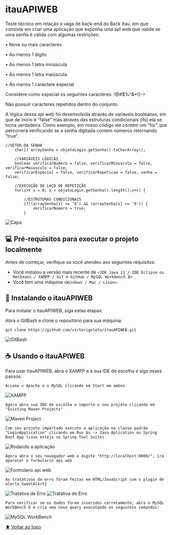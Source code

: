 # itauAPIWEB
Teste técnico em relação a vaga de back-end do Back Itau, em que consiste em criar uma aplicação que exponha uma api web que valide se uma senha é válida com algumas restrições:

<p>• Nove ou mais caracteres</p>
<p>• Ao menos 1 dígito</p>
<p>• Ao menos 1 letra minúscula</p>
<p>• Ao menos 1 letra maiúscula</p>
<p>• Ao menos 1 caractere especial</p>

<p>Considere como especial os seguintes caracteres: !@#$%^&*()-+</p>
<p>Não possuir caracteres repetidos dentro do conjunto</p>

<p> A lógica dessa api web foi desenvolvida através de variaveis booleanas, em que de ínicio é "false" mas através das estruturas condicionais (ifs) ela se torna verdadeira. Como exemplo, em nosso código ele contém um "for" que percorrerá verificando se a senha digitada contem números retornando "true". </p>
  
    //VETOR DA SENHA
		char[] arraySenha = objetoLogin.getSenha().toCharArray();
		
		//VARIAVEIS LÓGICAS
		boolean verificarNumero = false, verificarMinusculo = false, verificarMaiusculo = false,
		verificarEspecial = false, verificarRepeticao = false, senha = false;
		
		//EXECUÇÃO DO LAÇO DE REPETIÇÃO
		for(int x = 0; x < objetoLogin.getSenha().length();x++) {
			
			//ESTRUTURAS CONDICIONAIS
			if((arraySenha[x] >= '0') && (arraySenha[x] <= '9')) {
				verificarNumero = true;
			}
   

<img src="https://i.imgur.com/8NL8D5k.png" alt="Capa">

## 💻 Pré-requisitos para executar o projeto localmente

Antes de começar, verifique se você atendeu aos seguintes requisitos:
<!---Estes são apenas requisitos de exemplo. Adicionar, duplicar ou remover conforme necessário--->
* Você instalou a versão mais recente de `<JDK Java 11 / IDE Eclipse ou Netbeans / XAMPP / Git e GitHub / MySQL Workbench 8>`
* Você tem uma máquina `<Windows / Mac / Linux>`.

## 🚀 Instalando o itauAPIWEB

Para instalar o itauAPIWEB, siga estas etapas:

Abra o GitBash e clone o repositório para sua máquina:
```
git clone https://github.com/victorigoleto/itauAPIWEB.git
```
<img src="https://i.imgur.com/fTZdrzm.png" alt="GitBash">


## ☕ Usando o itauAPIWEB

Para usar itauAPIWEB, abra o XAMPP e a sua IDE de escolha e siga esses passos:

```
Acione o Apache e o MySQL clicando em Start em ambos
```
<img src="https://i.imgur.com/SxI5nAA.png" alt="XAMPP">


```
Agora abra sua IDE de escolha e importa o seu projeto clicando em "Existing Maven Projects"
```
<img src="https://i.imgur.com/GCulvQM.png" alt="Maven Project">


```
Com seu projeto importado execute a aplicação na classe padrão "LoginApplication" clicando em Run As -> Java Aplication ou Spring Boot App (caso esteja no Spring Tool Suite) 
```
<img src="https://i.imgur.com/66DI12s.png" alt="Rodando a aplicação">

```
Agora abra o seu navegador web e digite "http://localhost:8080/", irá aparecer o formulario api web
```
<img src="https://i.imgur.com/Ux3rdq8.png" alt="Formulario api web">


```
As tratativas de erro foram feitas em HTML/JavaScript com o plugin de alerta SweetAlert2
```
<img src="https://i.imgur.com/KhjdAZQ.png" alt="Tratativa de Erro">
<img src="https://i.imgur.com/3YLG451.png" alt="Tratativa de Erro">

```
Para verificar se os dados foram inseridos corretamente, abra o MySQL WorkBench 8 e cria uma nova query executando os seguintes comandos:
```
<img src="https://i.imgur.com/TcRYAEu.png" alt="MySQL WorkBench">



[⬆ Voltar ao topo](#nome-do-projeto)<br>

